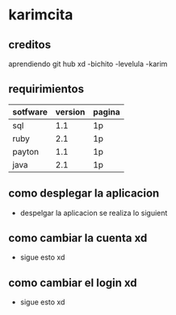 # karimcita
## creditos
 aprendiendo git hub xd
       -bichito
       -levelula
       -karim
       
## requirimientos
| sotfware| version | pagina |
| --------|---------|-------|
| sql     | 1.1     |  1p  |
| ruby    | 2.1     |  1p  |
| payton  | 1.1     |  1p  |
| java    | 2.1     |  1p  |
## como desplegar la aplicacion
- despelgar la aplicacion se realiza lo siguient 
## como cambiar la cuenta xd
- sigue esto xd 
## como cambiar el login xd
- sigue esto xd 